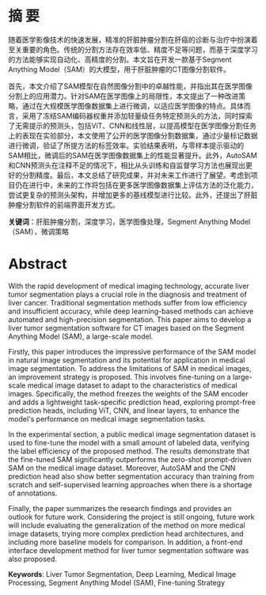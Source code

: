 # 摘 要

随着医学影像技术的快速发展，精准的肝脏肿瘤分割在肝癌的诊断与治疗中扮演着至关重要的角色。传统的分割方法存在效率低、精度不足等问题，而基于深度学习的方法能够实现自动化、高精度的分割。本文旨在开发一款基于Segment Anything Model（SAM）的大模型，用于肝脏肿瘤的CT图像分割软件。

首先，本文介绍了SAM模型在自然图像分割中的卓越性能，并指出其在医学图像分割上的应用潜力。针对SAM在医学图像上的局限性，本文提出了一种改进策略，通过在大规模医学图像数据集上进行微调，以适应医学图像的特点。具体而言，采用了冻结SAM编码器权重并添加轻量级任务特定预测头的方法，同时探索了无需提示的预测头，包括ViT、CNN和线性层，以提高模型在医学图像分割任务上的表现在实验部分，本文使用了公开的医学图像分割数据集，通过少量标记数据进行微调，验证了所提方法的标签效率。实验结果表明，与零样本提示驱动的SAM相比，微调后的SAM在医学图像数据集上的性能显著提升。此外，AutoSAM和CNN预测头在注释不足的情况下，相比从头训练和自监督学习方法也展现出更好的分割精度。最后，本文总结了研究成果，并对未来工作进行了展望。考虑到项目仍在进行中，未来的工作将包括在更多医学图像数据集上评估方法的泛化能力，尝试更复杂的预测头架构，并增加更多的基线模型进行比较。此外，还提出了肝脏肿瘤分割软件的前端界面开发方式。

**关键词**：肝脏肿瘤分割，深度学习，医学图像处理，Segment Anything Model（SAM），微调策略

# Abstract

With the rapid development of medical imaging technology, accurate liver tumor segmentation plays a crucial role in the diagnosis and treatment of liver cancer. Traditional segmentation methods suffer from low efficiency and insufficient accuracy, while deep learning-based methods can achieve automated and high-precision segmentation. This paper aims to develop a liver tumor segmentation software for CT images based on the Segment Anything Model (SAM), a large-scale model.

Firstly, this paper introduces the impressive performance of the SAM model in natural image segmentation and its potential for application in medical image segmentation. To address the limitations of SAM in medical images, an improvement strategy is proposed. This involves fine-tuning on a large-scale medical image dataset to adapt to the characteristics of medical images. Specifically, the method freezes the weights of the SAM encoder and adds a lightweight task-specific prediction head, exploring prompt-free prediction heads, including ViT, CNN, and linear layers, to enhance the model's performance on medical image segmentation tasks.

In the experimental section, a public medical image segmentation dataset is used to fine-tune the model with a small amount of labeled data, verifying the label efficiency of the proposed method. The results demonstrate that the fine-tuned SAM significantly outperforms the zero-shot prompt-driven SAM on the medical image dataset. Moreover, AutoSAM and the CNN prediction head also show better segmentation accuracy than training from scratch and self-supervised learning approaches when there is a shortage of annotations.

Finally, the paper summarizes the research findings and provides an outlook for future work. Considering the project is still ongoing, future work will include evaluating the generalization of the method on more medical image datasets, trying more complex prediction head architectures, and including more baseline models for comparison. In addition, a front-end interface development method for liver tumor segmentation software was also proposed.

**Keywords**: Liver Tumor Segmentation, Deep Learning, Medical Image Processing, Segment Anything Model (SAM), Fine-tuning Strategy
